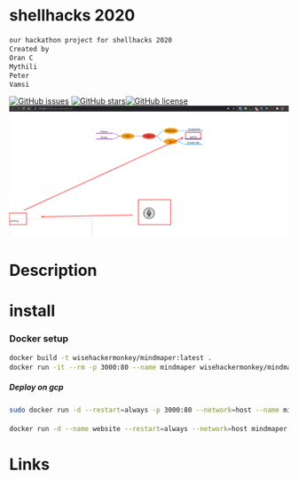 # shellhacks 2020
```
our hackathon project for shellhacks 2020
Created by 
Oran C
Mythili
Peter
Vamsi
```
[![GitHub issues](https://img.shields.io/github/issues/wisehackermonkey/shellhacks_2020)](https://github.com/wisehackermonkey/shellhacks_2020/issues) [![GitHub stars](https://img.shields.io/github/stars/wisehackermonkey/shellhacks_2020)](https://github.com/wisehackermonkey/shellhacks_2020/stargazers)[![GitHub license](https://img.shields.io/github/license/wisehackermonkey/shellhacks_2020)](https://github.com/wisehackermonkey/shellhacks_2020/blob/master/LICENSE)
![unknown](/assets/unknown.png)
# Description
# install

### Docker setup
```bash
docker build -t wisehackermonkey/mindmaper:latest .
docker run -it --rm -p 3000:80 --name mindmaper wisehackermonkey/mindmaper:latest
```
##### Deploy on gcp
```bash
sudo docker run -d --restart=always -p 3000:80 --network=host --name mindmaper wisehackermonkey/mindmaper:latest

docker run -d --name website --restart=always --network=host mindmaper 
```
# Links

